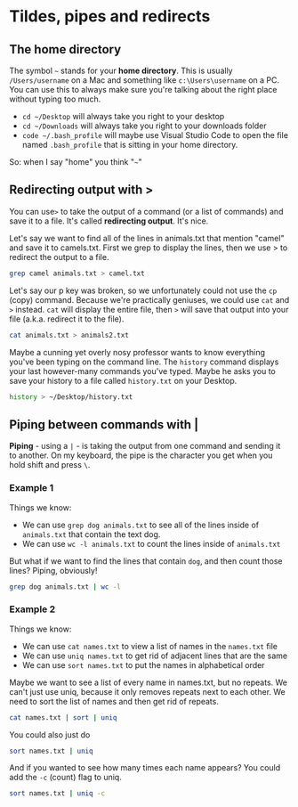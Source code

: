 # Tildes, pipes and redirects

## The home directory

The symbol `~` stands for your **home directory**. This is usually `/Users/username` on a Mac and something like `c:\Users\username` on a PC. You can use this to always make sure you're talking about the right place without typing too much.

* `cd ~/Desktop` will always take you right to your desktop
* `cd ~/Downloads` will always take you right to your downloads folder
* `code ~/.bash_profile` will maybe use Visual Studio Code to open the file named `.bash_profile` that is sitting in your home directory.

So: when I say "home" you think "`~`"

## Redirecting output with >

You can use`>` to take the output of a command (or a list of commands) and save it to a file. It's called **redirecting output**. It's nice.

Let's say we want to find all of the lines in animals.txt that mention "camel" and save it to camels.txt. First we grep to display the lines, then we use > to redirect the output to a file.

```bash
grep camel animals.txt > camel.txt
```

Let's say our p key was broken, so we unfortunately could not use the `cp` (copy) command. Because we're practically geniuses, we could use `cat` and `>` instead. `cat` will display the entire file, then `>` will save that output into your file (a.k.a. redirect it to the file).

```bash
cat animals.txt > animals2.txt
```

Maybe a cunning yet overly nosy professor wants to know everything you've been typing on the command line. The `history` command displays your last however-many commands you've typed. Maybe he asks you to save your history to a file called `history.txt` on your Desktop.

```bash
history > ~/Desktop/history.txt
```

## Piping between commands with |

**Piping** - using a `|` - is taking the output from one command and sending it to another. On my keyboard, the pipe is the character you get when you hold shift and press `\`.

### Example 1

Things we know:

* We can use `grep dog animals.txt` to see all of the lines inside of `animals.txt` that contain the text dog.
* We can use `wc -l animals.txt` to count the lines inside of `animals.txt`

But what if we want to find the lines that contain `dog`, and then count those lines? Piping, obviously!

```bash
grep dog animals.txt | wc -l
```

### Example 2

Things we know:

* We can use `cat names.txt` to view a list of names in the `names.txt` file
* We can use `uniq names.txt` to get rid of adjacent lines that are the same
* We can use `sort names.txt` to put the names in alphabetical order

Maybe we want to see a list of every name in names.txt, but no repeats. We can't just use uniq, because it only removes repeats next to each other. We need to sort the list of names and then get rid of repeats.

```bash
cat names.txt | sort | uniq
```

You could also just do

```bash
sort names.txt | uniq
```

And if you wanted to see how many times each name appears? You could add the `-c` (count) flag to uniq.

```bash
sort names.txt | uniq -c
```

